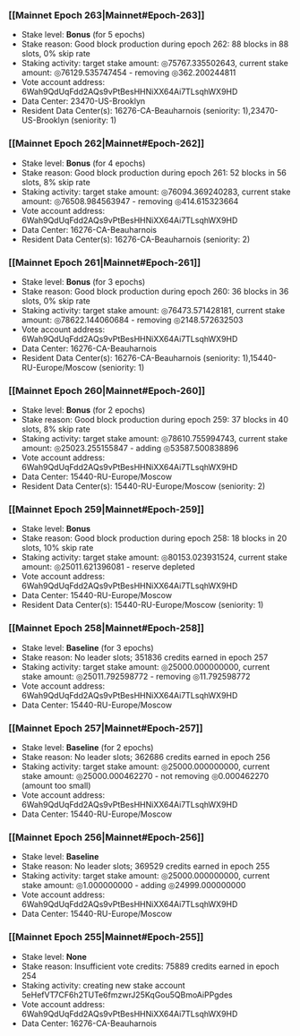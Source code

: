 ### [[Mainnet Epoch 263|Mainnet#Epoch-263]]
* Stake level: **Bonus** (for 5 epochs)
* Stake reason: Good block production during epoch 262: 88 blocks in 88 slots, 0% skip rate
* Staking activity: target stake amount: ◎75767.335502643, current stake amount: ◎76129.535747454 - removing ◎362.200244811
* Vote account address: 6Wah9QdUqFdd2AQs9vPtBesHHNiXX64Ai7TLsqhWX9HD
* Data Center: 23470-US-Brooklyn
* Resident Data Center(s): 16276-CA-Beauharnois (seniority: 1),23470-US-Brooklyn (seniority: 1)
### [[Mainnet Epoch 262|Mainnet#Epoch-262]]
* Stake level: **Bonus** (for 4 epochs)
* Stake reason: Good block production during epoch 261: 52 blocks in 56 slots, 8% skip rate
* Staking activity: target stake amount: ◎76094.369240283, current stake amount: ◎76508.984563947 - removing ◎414.615323664
* Vote account address: 6Wah9QdUqFdd2AQs9vPtBesHHNiXX64Ai7TLsqhWX9HD
* Data Center: 16276-CA-Beauharnois
* Resident Data Center(s): 16276-CA-Beauharnois (seniority: 2)
### [[Mainnet Epoch 261|Mainnet#Epoch-261]]
* Stake level: **Bonus** (for 3 epochs)
* Stake reason: Good block production during epoch 260: 36 blocks in 36 slots, 0% skip rate
* Staking activity: target stake amount: ◎76473.571428181, current stake amount: ◎78622.144060684 - removing ◎2148.572632503
* Vote account address: 6Wah9QdUqFdd2AQs9vPtBesHHNiXX64Ai7TLsqhWX9HD
* Data Center: 16276-CA-Beauharnois
* Resident Data Center(s): 16276-CA-Beauharnois (seniority: 1),15440-RU-Europe/Moscow (seniority: 1)
### [[Mainnet Epoch 260|Mainnet#Epoch-260]]
* Stake level: **Bonus** (for 2 epochs)
* Stake reason: Good block production during epoch 259: 37 blocks in 40 slots, 8% skip rate
* Staking activity: target stake amount: ◎78610.755994743, current stake amount: ◎25023.255155847 - adding ◎53587.500838896
* Vote account address: 6Wah9QdUqFdd2AQs9vPtBesHHNiXX64Ai7TLsqhWX9HD
* Data Center: 15440-RU-Europe/Moscow
* Resident Data Center(s): 15440-RU-Europe/Moscow (seniority: 2)
### [[Mainnet Epoch 259|Mainnet#Epoch-259]]
* Stake level: **Bonus**
* Stake reason: Good block production during epoch 258: 18 blocks in 20 slots, 10% skip rate
* Staking activity: target stake amount: ◎80153.023931524, current stake amount: ◎25011.621396081 - reserve depleted
* Vote account address: 6Wah9QdUqFdd2AQs9vPtBesHHNiXX64Ai7TLsqhWX9HD
* Data Center: 15440-RU-Europe/Moscow
* Resident Data Center(s): 15440-RU-Europe/Moscow (seniority: 1)
### [[Mainnet Epoch 258|Mainnet#Epoch-258]]
* Stake level: **Baseline** (for 3 epochs)
* Stake reason: No leader slots; 351836 credits earned in epoch 257
* Staking activity: target stake amount: ◎25000.000000000, current stake amount: ◎25011.792598772 - removing ◎11.792598772
* Vote account address: 6Wah9QdUqFdd2AQs9vPtBesHHNiXX64Ai7TLsqhWX9HD
* Data Center: 15440-RU-Europe/Moscow
### [[Mainnet Epoch 257|Mainnet#Epoch-257]]
* Stake level: **Baseline** (for 2 epochs)
* Stake reason: No leader slots; 362686 credits earned in epoch 256
* Staking activity: target stake amount: ◎25000.000000000, current stake amount: ◎25000.000462270 - not removing ◎0.000462270 (amount too small)
* Vote account address: 6Wah9QdUqFdd2AQs9vPtBesHHNiXX64Ai7TLsqhWX9HD
* Data Center: 15440-RU-Europe/Moscow
### [[Mainnet Epoch 256|Mainnet#Epoch-256]]
* Stake level: **Baseline**
* Stake reason: No leader slots; 369529 credits earned in epoch 255
* Staking activity: target stake amount: ◎25000.000000000, current stake amount: ◎1.000000000 - adding ◎24999.000000000
* Vote account address: 6Wah9QdUqFdd2AQs9vPtBesHHNiXX64Ai7TLsqhWX9HD
* Data Center: 15440-RU-Europe/Moscow
### [[Mainnet Epoch 255|Mainnet#Epoch-255]]
* Stake level: **None**
* Stake reason: Insufficient vote credits: 75889 credits earned in epoch 254
* Staking activity: creating new stake account 5eHefVT7CF6h2TUTe6fmzwrJ25KqGou5QBmoAiPPgdes
* Vote account address: 6Wah9QdUqFdd2AQs9vPtBesHHNiXX64Ai7TLsqhWX9HD
* Data Center: 16276-CA-Beauharnois